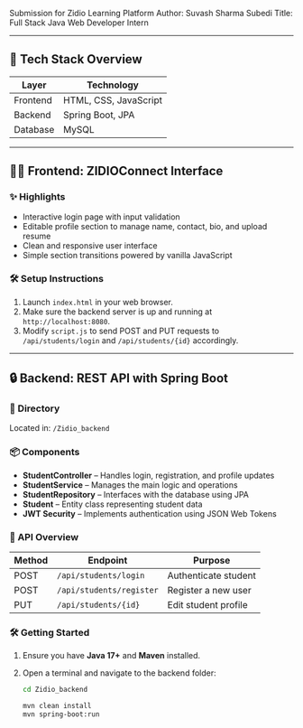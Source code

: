 Submission for Zidio Learning Platform
Author: Suvash Sharma Subedi
Title: Full Stack Java Web Developer Intern

---

## 🚀 Tech Stack Overview

| Layer     | Technology                 |
|-----------|----------------------------|
| Frontend  | HTML, CSS, JavaScript      |
| Backend   | Spring Boot, JPA           |
| Database  | MySQL                      |

---

## 🧑‍💻 Frontend: ZIDIOConnect Interface

### ✨ Highlights

- Interactive login page with input validation  
- Editable profile section to manage name, contact, bio, and upload resume  
- Clean and responsive user interface  
- Simple section transitions powered by vanilla JavaScript  

### 🛠 Setup Instructions

1. Launch `index.html` in your web browser.  
2. Make sure the backend server is up and running at `http://localhost:8080`.  
3. Modify `script.js` to send POST and PUT requests to `/api/students/login` and `/api/students/{id}` accordingly.  

---

## 🔒 Backend: REST API with Spring Boot

### 📁 Directory

Located in: `/Zidio_backend`

### 📦 Components

- **StudentController** – Handles login, registration, and profile updates  
- **StudentService** – Manages the main logic and operations  
- **StudentRepository** – Interfaces with the database using JPA  
- **Student** – Entity class representing student data  
- **JWT Security** – Implements authentication using JSON Web Tokens  

### 🔐 API Overview

| Method | Endpoint                  | Purpose              |
|--------|---------------------------|----------------------|
| POST   | `/api/students/login`     | Authenticate student |
| POST   | `/api/students/register`  | Register a new user  |
| PUT    | `/api/students/{id}`      | Edit student profile |

### 🛠 Getting Started

1. Ensure you have **Java 17+** and **Maven** installed.  
2. Open a terminal and navigate to the backend folder:

   ```bash
   cd Zidio_backend

   mvn clean install
   mvn spring-boot:run
